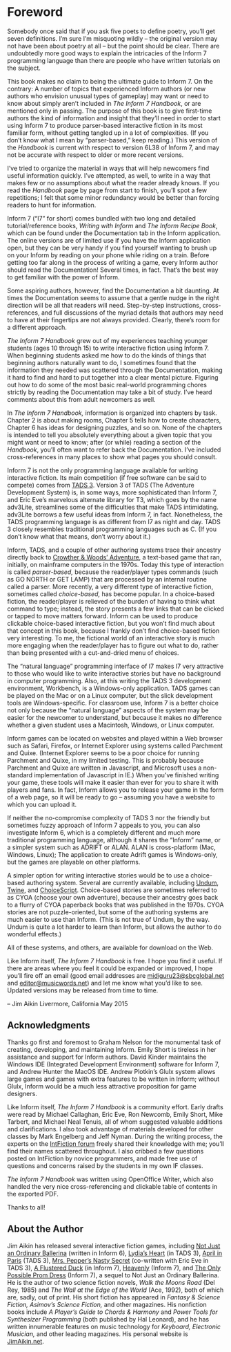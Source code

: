 # Foreword

Somebody once said that if you ask five poets to define poetry,
you’ll get seven definitions. I’m sure I’m misquoting wildly – the
original version may not have been about poetry at all – but the point
should be clear. There are undoubtedly more good ways to explain the
intricacies of the Inform 7 programming language than there are people
who have written tutorials on the subject.

This book makes no claim to being the ultimate guide to Inform 7. On
the contrary: A number of topics that experienced Inform authors (or new
authors who envision unusual types of gameplay) may want or need to know
about simply aren’t included in *The Inform 7 Handbook*, or are
mentioned only in passing. The purpose of this book is to give
first-time authors the kind of information and insight that they’ll need
in order to start using Inform 7 to produce parser-based interactive
fiction in its most familiar form, without getting tangled up in a lot
of complexities. (If you don’t know what I mean by “parser-based,” keep
reading.) This version of the *Handbook* is current with respect
to version 6L38 of Inform 7, and may not be accurate with respect to
older or more recent versions.

I’ve tried to organize the material in ways that will help newcomers
find useful information quickly. I’ve attempted, as well, to write in a
way that makes few or no assumptions about what the reader already
knows. If you read the *Handbook* page by page from start to
finish, you’ll spot a few repetitions; I felt that some minor redundancy
would be better than forcing readers to hunt for information.

Inform 7 (“I7” for short) comes bundled with two long and detailed
tutorial/reference books, *Writing with Inform* and *The
Inform Recipe Book*, which can be found under the Documentation
tab in the Inform application. The online versions are of limited
use if you have the Inform application open, but they can be very handy
if you find yourself wanting to brush up on your Inform by reading on
your phone while riding on a train. Before getting too far along in the
process of writing a game, every Inform author should read the
Documentation! Several times, in fact. That’s the best way to get
familiar with the power of Inform.

Some aspiring authors, however, find the Documentation a bit
daunting. At times the Documentation seems to assume that a gentle nudge
in the right direction will be all that readers will need. Step-by-step
instructions, cross-references, and full discussions of the myriad
details that authors may need to have at their fingertips are not always
provided. Clearly, there’s room for a different approach.

*The Inform 7 Handbook* grew out of my experiences teaching
younger students (ages 10 through 15) to write interactive fiction using
Inform 7. When beginning students asked me how to do the kinds of things
that beginning authors naturally want to do, I sometimes found that the
information they needed was scattered through the Documentation, making
it hard to find and hard to put together into a clear mental picture.
Figuring out how to do some of the most basic real-world programming
chores strictly by reading the Documentation may take a bit of study.
I’ve heard comments about this from adult newcomers as well.

In *The Inform 7 Handbook,* information is organized into
chapters by task. Chapter 2 is about making rooms, Chapter 5 tells how
to create characters, Chapter 6 has ideas for designing puzzles, and so
on. None of the chapters is intended to tell you absolutely everything
about a given topic that you might want or need to know; after (or
while) reading a section of the *Handbook*, you’ll often want to
refer back the Documentation. I’ve included cross-references in many
places to show what pages you should consult.

Inform 7 is not the only programming language available for writing
interactive fiction. Its main competition (if free software can be said
to compete) comes from [TADS 3](http://www.tads.org/). Version 3 of TADS (The Adventure
Development System) is, in some ways, more sophisticated than Inform 7,
and Eric Eve’s marvelous alternate library for T3, which goes by the
name adv3Lite, streamlines some of the difficulties that make TADS
intimidating. adv3Lite borrows a few useful ideas from Inform 7, in
fact. Nonetheless, the TADS programming language is as different from I7
as night and day. TADS 3 closely resembles traditional programming
languages such as C. (If you don’t know what that means, don’t worry
about it.)

Inform, TADS, and a couple of other authoring systems trace their
ancestry directly back to [Crowther & Woods’ Adventure](https://ifdb.org/viewgame?id=fft6pu91j85y4acv), a
text-based game that ran, initially, on mainframe computers in the
1970s. Today this type of interaction is called *parser-based,*
because the reader/player types commands (such as GO NORTH or GET LAMP)
that are processed by an internal routine called a parser. More
recently, a very different type of interactive fiction, sometimes called
*choice-based,* has become popular. In a choice-based fiction,
the reader/player is relieved of the burden of having to think what
command to type; instead, the story presents a few links that can be
clicked or tapped to move matters forward. Inform can be used to produce
clickable choice-based interactive fiction, but you won’t find much
about that concept in this book, because I frankly don’t find
choice-based fiction very interesting. To me, the fictional world of an
interactive story is much more engaging when the reader/player has to
figure out what to do, rather than being presented with a cut-and-dried
menu of choices.

The “natural language” programming interface of I7 makes I7 very
attractive to those who would like to write interactive stories but have
no background in computer programming. Also, at this writing the TADS 3
development environment, Workbench, is a Windows-only application. TADS
games can be played on the Mac or on a Linux computer, but the slick
development tools are Windows-specific. For classroom use, Inform 7 is a
better choice not only because the “natural language” aspects of the
system may be easier for the newcomer to understand, but because it
makes no difference whether a given student uses a Macintosh, Windows,
or Linux computer.

Inform games can be located on websites and played within a Web
browser such as Safari, Firefox, or Internet Explorer using systems
called Parchment and Quixe. (Internet Explorer seems to be a poor choice
for running Parchment and Quixe, in my limited testing. This is probably
because Parchment and Quixe are written in Javascript, and Microsoft
uses a non-standard implementation of Javascript in IE.) When you’ve
finished writing your game, these tools will make it easier than ever
for you to share it with players and fans. In fact, Inform allows you to
release your game in the form of a web page, so it will be ready to go –
assuming you have a website to which you can upload it.

If neither the no-compromise complexity of TADS 3 nor the friendly
but sometimes fuzzy approach of Inform 7 appeals to you, you can also
investigate Inform 6, which is a completely different and much more
traditional programming language, although it shares the “Inform” name,
or a simpler system such as ADRIFT or ALAN. ALAN is cross-platform (Mac,
Windows, Linux); The application to create Adrift games is Windows-only, but the games are playable on other platforms.

A simpler option for writing interactive stories would be to use a
choice-based authoring system. Several are currently available,
including [Undum](https://undum.com/), [Twine](https://twinery.org),
and [ChoiceScript](https://www.choiceofgames.com/make-your-own-games/choicescript-intro/).
Choice-based stories are sometimes referred to as CYOA (choose your own
adventure), because their ancestry goes back to a flurry of CYOA
paperback books that was published in the 1970s. CYOA stories are not
puzzle-oriented, but some of the authoring systems are much easier to
use than Inform. (This is not true of Undum, by the way. Undum is quite
a lot harder to learn than Inform, but allows the author to do wonderful
effects.)

All of these systems, and others, are available for download on the
Web.

Like Inform itself, *The Inform 7 Handbook* is free. I hope
you find it useful. If there are areas where you feel it could be
expanded or improved, I hope you’ll fire off an email (good email
addresses are [midiguru23@sbcglobal.net](mailto:midiguru23@sbcglobal.net) and [editor@musicwords.net](mailto:editor@musicwords.net)) and
let me know what you’d like to see. Updated versions may be released
from time to time.

– Jim Aikin
Livermore, California
May 2015

## Acknowledgments

Thanks go first and foremost to Graham Nelson for the monumental task
of creating, developing, and maintaining Inform. Emily Short is tireless
in her assistance and support for Inform authors. David Kinder maintains
the Windows IDE (Integrated Development Environment) software for Inform
7, and Andrew Hunter the MacOS IDE. Andrew Plotkin’s Glulx system allows
large games and games with extra features to be written in Inform;
without Glulx, Inform would be a much less attractive proposition for
game designers.

Like Inform itself, *The Inform 7 Handbook* is a community
effort. Early drafts were read by Michael Callaghan, Eric Eve, Ron
Newcomb, Emily Short, Mike Tarbert, and Michael Neal Tenuis, all of whom
suggested valuable additions and clarifications. I also took advantage
of materials developed for other classes by Mark Engelberg and Jeff
Nyman. During the writing process, the experts on the [IntFiction forum](https://intfiction.org) freely shared their knowledge with me; you’ll find their names
scattered throughout. I also cribbed a few questions posted on
IntFiction by novice programmers, and made free use of questions and
concerns raised by the students in my own IF classes.

*The Inform 7 Handbook* was written using OpenOffice Writer,
which also handled the very nice cross-referencing and clickable table
of contents in the exported PDF.

Thanks to all!

## About the Author

Jim Aikin has released several interactive fiction games, including
[Not Just an Ordinary Ballerina](https://ifdb.org/viewgame?id=cg4j40i7wq34ggo1) (written in Inform 6), [Lydia’s Heart](https://ifdb.org/viewgame?id=7t22wbllftv7nuiw)
(in TADS 3), [April in Paris](https://ifdb.org/viewgame?id=r1h3phudfebfbozs) (TADS 3), [Mrs. Pepper’s Nasty Secret](https://ifdb.org/viewgame?id=dcvk7bgbqeb0a71s)
(co-written with Eric Eve in TADS 3), [A Flustered Duck](https://ifdb.org/viewgame?id=g4cgwblf9pzr91u) (in Inform 7),
[Heavenly](https://ifdb.org/viewgame?id=gkfqj59imvobx7b4) (Inform 7), and [The Only Possible Prom Dress](https://ifdb.org/viewgame?id=u4u57v2ggfcqvll7) (Inform 7), a sequel to Not Just an Ordinary Ballerina. He is the author of two science fiction
novels, *Walk the Moons Road* (Del Rey, 1985) and *The Wall at
the Edge of the World* (Ace, 1992), both of which are, sadly, out of
print. His short fiction has appeared in *Fantasy & Science
Fiction, Asimov’s Science Fiction,* and other magazines. His
nonfiction books include *A Player’s Guide to Chords &
Harmony* and *Power Tools for Synthesizer Programming* (both
published by Hal Leonard), and he has written innumerable features on
music technology for *Keyboard, Electronic Musician,* and other
leading magazines. His personal website is [JimAikin.net](jimaikin.net).

